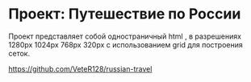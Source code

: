 # Проект: Путешествие по России

Проект представляет собой одностраничный html , в разрешениях 1280px 1024px 768px 320px c использованием grid для построения сеток.

https://github.com/VeteR128/russian-travel
